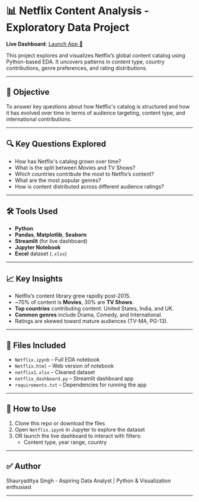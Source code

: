 # 📊 Netflix Content Analysis - Exploratory Data Project

**Live Dashboard**: [Launch App 🚀](https://netflix-data-analysis-jrmfz3kyyp8rsuulksnfjz.streamlit.app/)

This project explores and visualizes Netflix’s global content catalog using Python-based EDA. It uncovers patterns in content type, country contributions, genre preferences, and rating distributions.

---

## 🎯 Objective

To answer key questions about how Netflix's catalog is structured and how it has evolved over time in terms of audience targeting, content type, and international contributions.

---

## 🔍 Key Questions Explored

- How has Netflix's catalog grown over time?
- What is the split between Movies and TV Shows?
- Which countries contribute the most to Netflix’s content?
- What are the most popular genres?
- How is content distributed across different audience ratings?

---

## 🛠️ Tools Used

- **Python**
- **Pandas**, **Matplotlib**, **Seaborn**
- **Streamlit** (for live dashboard)
- **Jupyter Notebook**
- **Excel** dataset (`.xlsx`)

---

## 📈 Key Insights

- Netflix’s content library grew rapidly post-2015.
- ~70% of content is **Movies**, 30% are **TV Shows**.
- **Top countries** contributing content: United States, India, and UK.
- **Common genres** include Drama, Comedy, and International.
- Ratings are skewed toward mature audiences (TV-MA, PG-13).

---

## 📁 Files Included

- `Netflix.ipynb` – Full EDA notebook
- `Netflix.html` – Web version of notebook
- `netflix1.xlsx` – Cleaned dataset
- `netflix_dashboard.py` – Streamlit dashboard app
- `requirements.txt` – Dependencies for running the app

---

## 🚀 How to Use

1. Clone this repo or download the files
2. Open `Netflix.ipynb` in Jupyter to explore the dataset
3. OR launch the live dashboard to interact with filters:
   - Content type, year range, country
     
---

## ✅ Author
Shauryaditya Singh - Aspiring Data Analyst | Python & Visualization enthusiast

---

